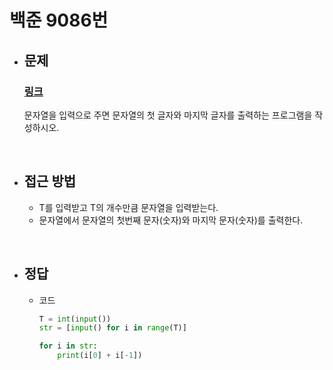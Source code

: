 # 백준 9086번

- ## 문제
  
    ### [링크](https://www.acmicpc.net/problem/9086)

    문자열을 입력으로 주면 문자열의 첫 글자와 마지막 글자를 출력하는 프로그램을 작성하시오.

<br>

- ## 접근 방법

    - T를 입력받고 T의 개수만큼 문자열을 입력받는다.
    - 문자열에서 문자열의 첫번째 문자(숫자)와 마지막 문자(숫자)를 출력한다.
 
<br>

- ## 정답

    - 코드
  
      ```python
      T = int(input())
      str = [input() for i in range(T)]
      
      for i in str:
          print(i[0] + i[-1])
      ```
